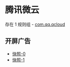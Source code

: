 # 腾讯微云

存在 1 规则组 - [com.qq.qcloud](/src/apps/com.qq.qcloud.ts)

## 开屏广告

- [快照-0](https://i.gkd.li/i/12755789)
- [快照-1](https://i.gkd.li/i/12755799)
